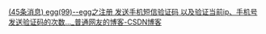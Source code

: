[(45条消息) egg(99)--egg之注册 发送手机短信验证码 以及验证当前ip、手机号发送验证码的次数..._普通网友的博客-CSDN博客](https://blog.csdn.net/weixin_33974433/article/details/88673592)